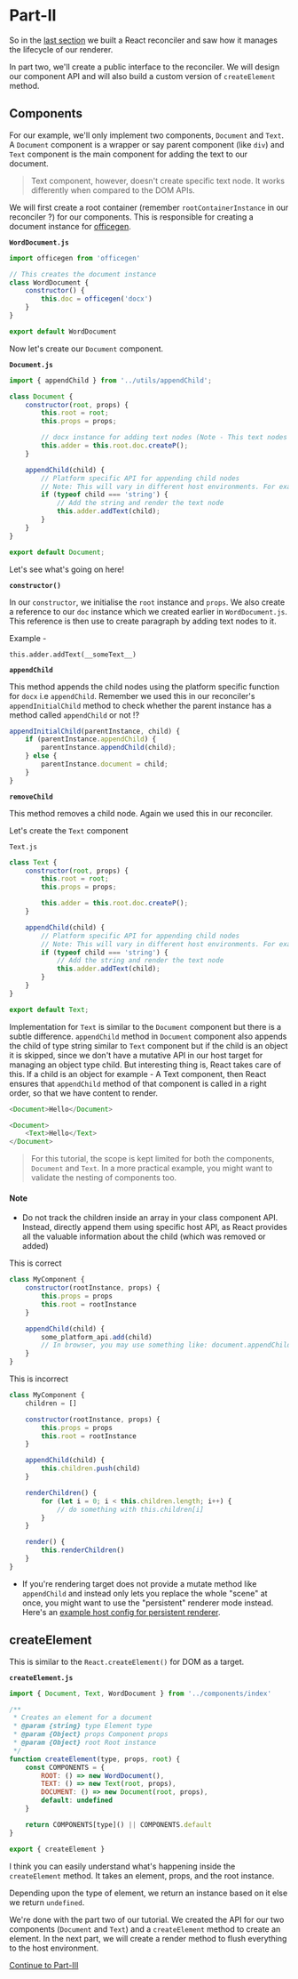 # Part-II

So in the [last section](./part-one.md) we built a React reconciler and saw how it manages the lifecycle of our renderer.

In part two, we'll create a public interface to the reconciler. We will design our component API and will also build a custom version
of `createElement` method.

## Components

For our example, we'll only implement two components, `Document` and `Text`. A `Document` component is a wrapper or say parent
component (like `div`) and `Text` component is the main component for adding the text to our document.

> Text component, however, doesn't create specific text node. It works differently when compared to the DOM APIs.

We will first create a root container (remember `rootContainerInstance` in our reconciler ?) for our components. This is responsible
for creating a document instance for [officegen](https://github.com/Ziv-Barber/officegen).

**`WordDocument.js`**

```js
import officegen from 'officegen'

// This creates the document instance
class WordDocument {
	constructor() {
		this.doc = officegen('docx')
	}
}

export default WordDocument
```

Now let's create our `Document` component.

**`Document.js`**

```js
import { appendChild } from '../utils/appendChild';

class Document {
	constructor(root, props) {
		this.root = root;
		this.props = props;

		// docx instance for adding text nodes (Note - This text nodes are different when compared to DOM)
		this.adder = this.root.doc.createP();
	}

	appendChild(child) {
		// Platform specific API for appending child nodes
		// Note: This will vary in different host environments. For example - In browser, you might use document.appendChild(child)
		if (typeof child === 'string') {
			// Add the string and render the text node
			this.adder.addText(child);
		}
	}
}

export default Document;

```

Let's see what's going on here!

**`constructor()`**

In our `constructor`, we initialise the `root` instance and `props`. We also create a reference to our `doc` instance which we created earlier in `WordDocument.js`. This reference is then
use to create paragraph by adding text nodes to it.

Example -

```
this.adder.addText(__someText__)
```

**`appendChild`**

This method appends the child nodes using the platform specific function for `docx` i.e `appendChild`. Remember we used this in our reconciler's `appendInitialChild` method to check whether the
parent instance has a method called `appendChild` or not !?

```js
appendInitialChild(parentInstance, child) {
	if (parentInstance.appendChild) {
		parentInstance.appendChild(child);
	} else {
		parentInstance.document = child;
	}
}
```

**`removeChild`**

This method removes a child node. Again we used this in our reconciler.

Let's create the `Text` component

`Text.js`

```js
class Text {
	constructor(root, props) {
		this.root = root;
		this.props = props;

		this.adder = this.root.doc.createP();
	}

	appendChild(child) {
		// Platform specific API for appending child nodes
		// Note: This will vary in different host environments. For example - In browser, you might use document.appendChild(child)
		if (typeof child === 'string') {
			// Add the string and render the text node
			this.adder.addText(child);
		}
	}
}

export default Text;

```

Implementation for `Text` is similar to the `Document` component but there is a subtle difference. `appendChild` method in `Document` component also appends the child of type string similar to `Text` component but if the child is an object it is skipped, since we don't have a mutative API in our host target for managing an object type child. But interesting thing is, React takes care of this. If a child is an object for example - A Text component, then React ensures that `appendChild` method of that component is called in a right order, so that we have content to render.

```js
<Document>Hello</Document>
```

```js
<Document>
	<Text>Hello</Text>
</Document>
```

> For this tutorial, the scope is kept limited for both the components, `Document` and `Text`. In a more practical example, you might want to validate the nesting of components too.


#### Note

- Do not track the children inside an array in your class component API. Instead, directly append them using specific host API, as React provides all the valuable information about the child (which was removed or added)

This is correct

```js
class MyComponent {
	constructor(rootInstance, props) {
		this.props = props
		this.root = rootInstance
	}

	appendChild(child) {
		some_platform_api.add(child)
		// In browser, you may use something like: document.appendChild(child)
	}
}
```

This is incorrect

```js
class MyComponent {
	children = []

	constructor(rootInstance, props) {
		this.props = props
		this.root = rootInstance
	}

	appendChild(child) {
		this.children.push(child)
	}

	renderChildren() {
		for (let i = 0; i < this.children.length; i++) {
			// do something with this.children[i]
		}
	}

	render() {
		this.renderChildren()
	}
}
```

- If you're rendering target does not provide a mutate method like `appendChild` and instead only lets you replace the whole "scene" at once, you might want to use the "persistent" renderer mode instead. Here's an [example host config for persistent renderer](https://github.com/facebook/react/blob/master/packages/react-native-renderer/src/ReactFabricHostConfig.js).

## createElement

This is similar to the `React.createElement()` for DOM as a target.

**`createElement.js`**

```js
import { Document, Text, WordDocument } from '../components/index'

/**
 * Creates an element for a document
 * @param {string} type Element type
 * @param {Object} props Component props
 * @param {Object} root Root instance
 */
function createElement(type, props, root) {
	const COMPONENTS = {
		ROOT: () => new WordDocument(),
		TEXT: () => new Text(root, props),
		DOCUMENT: () => new Document(root, props),
		default: undefined
	}

	return COMPONENTS[type]() || COMPONENTS.default
}

export { createElement }
```

I think you can easily understand what's happening inside the `createElement` method. It takes an element, props, and the root instance.

Depending upon the type of element, we return an instance based on it else we return `undefined`.

We're done with the part two of our tutorial. We created the API for our two components (`Document` and `Text`) and a `createElement` method to create an element. In the next part, we will create a render method to flush everything to the host environment.

[Continue to Part-III](./part-three.md)

